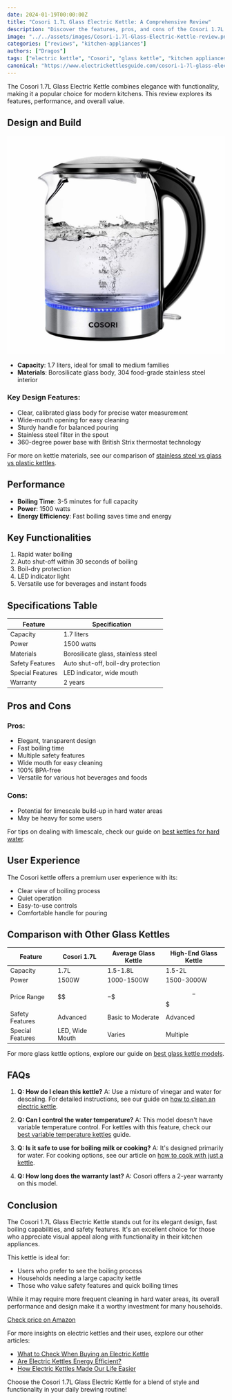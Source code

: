 ```yaml
---
date: 2024-01-19T00:00:00Z
title: "Cosori 1.7L Glass Electric Kettle: A Comprehensive Review"
description: "Discover the features, pros, and cons of the Cosori 1.7L Glass Electric Kettle. Learn about its design, performance, and how it compares to other models in this detailed review."
image: "../../assets/images/Cosori-1.7l-Glass-Electric-Kettle-review.png"
categories: ["reviews", "kitchen-appliances"]
authors: ["Dragos"]
tags: ["electric kettle", "Cosori", "glass kettle", "kitchen appliances"]
canonical: "https://www.electrickettlesguide.com/cosori-1-7l-glass-electric-kettle-review/"
---
```


The Cosori 1.7L Glass Electric Kettle combines elegance with functionality, making it a popular choice for modern kitchens. This review explores its features, performance, and overall value.

## Design and Build

![Cosori Glass Electric Kettle](../../assets/images/cosori-1-1024x1024.jpg)

- **Capacity**: 1.7 liters, ideal for small to medium families
- **Materials**: Borosilicate glass body, 304 food-grade stainless steel interior

### Key Design Features:
- Clear, calibrated glass body for precise water measurement
- Wide-mouth opening for easy cleaning
- Sturdy handle for balanced pouring
- Stainless steel filter in the spout
- 360-degree power base with British Strix thermostat technology

For more on kettle materials, see our comparison of [stainless steel vs glass vs plastic kettles](https://www.electrickettlesguide.com/stainless-steel-vs-glass-vs-plastic-kettle/).

## Performance

- **Boiling Time**: 3-5 minutes for full capacity
- **Power**: 1500 watts
- **Energy Efficiency**: Fast boiling saves time and energy

## Key Functionalities

1. Rapid water boiling
2. Auto shut-off within 30 seconds of boiling
3. Boil-dry protection
4. LED indicator light
5. Versatile use for beverages and instant foods

## Specifications Table

| Feature | Specification |
|---------|---------------|
| Capacity | 1.7 liters |
| Power | 1500 watts |
| Materials | Borosilicate glass, stainless steel |
| Safety Features | Auto shut-off, boil-dry protection |
| Special Features | LED indicator, wide mouth |
| Warranty | 2 years |

## Pros and Cons

### Pros:
- Elegant, transparent design
- Fast boiling time
- Multiple safety features
- Wide mouth for easy cleaning
- 100% BPA-free
- Versatile for various hot beverages and foods

### Cons:
- Potential for limescale build-up in hard water areas
- May be heavy for some users

For tips on dealing with limescale, check our guide on [best kettles for hard water](https://www.electrickettlesguide.com/best-kettles-for-hard-water/).

## User Experience

The Cosori kettle offers a premium user experience with its:
- Clear view of boiling process
- Quiet operation
- Easy-to-use controls
- Comfortable handle for pouring

## Comparison with Other Glass Kettles

| Feature | Cosori 1.7L | Average Glass Kettle | High-End Glass Kettle |
|---------|-------------|----------------------|------------------------|
| Capacity | 1.7L | 1.5-1.8L | 1.5-2L |
| Power | 1500W | 1000-1500W | 1500-3000W |
| Price Range | $$ | $-$$ | $$-$$$ |
| Safety Features | Advanced | Basic to Moderate | Advanced |
| Special Features | LED, Wide Mouth | Varies | Multiple |

For more glass kettle options, explore our guide on [best glass kettle models](https://www.electrickettlesguide.com/a-brutal-selection-of-the-best-glass-kettle-models/).

## FAQs

1. **Q: How do I clean this kettle?**
   A: Use a mixture of vinegar and water for descaling. For detailed instructions, see our guide on [how to clean an electric kettle](https://www.electrickettlesguide.com/how-to-clean-an-electric-kettle/).

2. **Q: Can I control the water temperature?**
   A: This model doesn't have variable temperature control. For kettles with this feature, check our [best variable temperature kettles](https://www.electrickettlesguide.com/best-variable-temperature-kettles/) guide.

3. **Q: Is it safe to use for boiling milk or cooking?**
   A: It's designed primarily for water. For cooking options, see our article on [how to cook with just a kettle](https://www.electrickettlesguide.com/how-to-cook-with-just-a-kettle/).

4. **Q: How long does the warranty last?**
   A: Cosori offers a 2-year warranty on this model.

## Conclusion

The Cosori 1.7L Glass Electric Kettle stands out for its elegant design, fast boiling capabilities, and safety features. It's an excellent choice for those who appreciate visual appeal along with functionality in their kitchen appliances.

This kettle is ideal for:
- Users who prefer to see the boiling process
- Households needing a large capacity kettle
- Those who value safety features and quick boiling times

While it may require more frequent cleaning in hard water areas, its overall performance and design make it a worthy investment for many households.

[Check price on Amazon](#)

For more insights on electric kettles and their uses, explore our other articles:
- [What to Check When Buying an Electric Kettle](https://www.electrickettlesguide.com/what-to-check-when-buying-an-electric-kettle/)
- [Are Electric Kettles Energy Efficient?](https://www.electrickettlesguide.com/are-electric-kettles-energy-efficient/)
- [How Electric Kettles Made Our Life Easier](https://www.electrickettlesguide.com/how-electric-kettles-made-our-life-easier/)

Choose the Cosori 1.7L Glass Electric Kettle for a blend of style and functionality in your daily brewing routine!
